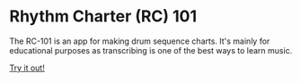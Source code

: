 # Rhythm Charter (RC) 101

The RC-101 is an app for making drum sequence charts. It's mainly for educational purposes as transcribing is one of the best ways to learn music.

[Try it out!](https://rc101-mbenma.vercel.app/)
